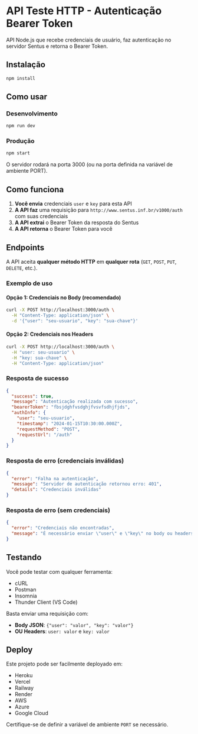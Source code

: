 # API Teste HTTP - Autenticação Bearer Token

API Node.js que recebe credenciais de usuário, faz autenticação no servidor Sentus e retorna o Bearer Token.

## Instalação

```bash
npm install
```

## Como usar

### Desenvolvimento
```bash
npm run dev
```

### Produção
```bash
npm start
```

O servidor rodará na porta 3000 (ou na porta definida na variável de ambiente PORT).

## Como funciona

1. **Você envia** credenciais `user` e `key` para esta API
2. **A API faz** uma requisição para `http://www.sentus.inf.br/v1000/auth` com suas credenciais
3. **A API extrai** o Bearer Token da resposta do Sentus
4. **A API retorna** o Bearer Token para você

## Endpoints

A API aceita **qualquer método HTTP** em **qualquer rota** (`GET`, `POST`, `PUT`, `DELETE`, etc.).

### Exemplo de uso

#### Opção 1: Credenciais no Body (recomendado)
```bash
curl -X POST http://localhost:3000/auth \
  -H "Content-Type: application/json" \
  -d '{"user": "seu-usuario", "key": "sua-chave"}'
```

#### Opção 2: Credenciais nos Headers
```bash
curl -X POST http://localhost:3000/auth \
  -H "user: seu-usuario" \
  -H "key: sua-chave" \
  -H "Content-Type: application/json"
```

### Resposta de sucesso

```json
{
  "success": true,
  "message": "Autenticação realizada com sucesso",
  "bearerToken": "fbsjdghfvsdghjfvsvfsdhjfjds",
  "authInfo": {
    "user": "seu-usuario",
    "timestamp": "2024-01-15T10:30:00.000Z",
    "requestMethod": "POST",
    "requestUrl": "/auth"
  }
}
```

### Resposta de erro (credenciais inválidas)

```json
{
  "error": "Falha na autenticação",
  "message": "Servidor de autenticação retornou erro: 401",
  "details": "Credenciais inválidas"
}
```

### Resposta de erro (sem credenciais)

```json
{
  "error": "Credenciais não encontradas",
  "message": "É necessário enviar \"user\" e \"key\" no body ou headers da requisição"
}
```

## Testando

Você pode testar com qualquer ferramenta:
- cURL
- Postman
- Insomnia
- Thunder Client (VS Code)

Basta enviar uma requisição com:
- **Body JSON**: `{"user": "valor", "key": "valor"}`
- **OU Headers**: `user: valor` e `key: valor`

## Deploy

Este projeto pode ser facilmente deployado em:
- Heroku
- Vercel
- Railway
- Render
- AWS
- Azure
- Google Cloud

Certifique-se de definir a variável de ambiente `PORT` se necessário. 